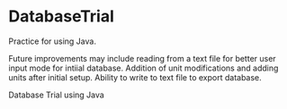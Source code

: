 # DatabaseTrial

Practice for using Java.

Future improvements may include reading from a text file for better user input mode for intiial database. Addition of unit modifications and adding units after initial setup.
Ability to write to text file to export database.

Database Trial using Java
